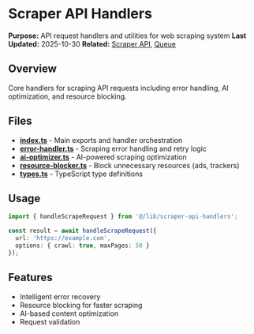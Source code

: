 # Scraper API Handlers

**Purpose:** API request handlers and utilities for web scraping system
**Last Updated:** 2025-10-30
**Related:** [Scraper API](/lib/scraper-api.ts), [Queue](/lib/queue)

## Overview

Core handlers for scraping API requests including error handling, AI optimization, and resource blocking.

## Files

- **[index.ts](index.ts)** - Main exports and handler orchestration
- **[error-handler.ts](error-handler.ts)** - Scraping error handling and retry logic
- **[ai-optimizer.ts](ai-optimizer.ts)** - AI-powered scraping optimization
- **[resource-blocker.ts](resource-blocker.ts)** - Block unnecessary resources (ads, trackers)
- **[types.ts](types.ts)** - TypeScript type definitions

## Usage

```typescript
import { handleScrapeRequest } from '@/lib/scraper-api-handlers';

const result = await handleScrapeRequest({
  url: 'https://example.com',
  options: { crawl: true, maxPages: 50 }
});
```

## Features

- Intelligent error recovery
- Resource blocking for faster scraping
- AI-based content optimization
- Request validation
